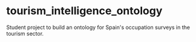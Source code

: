 # tourism_intelligence_ontology
Student project to build an ontology for Spain's occupation surveys in the tourism sector.
